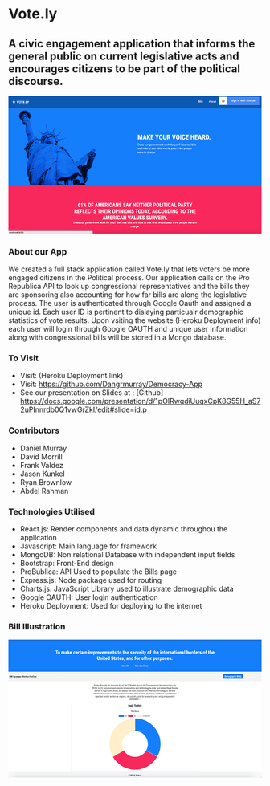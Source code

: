 # Vote.ly

## A civic engagement application that informs the general public on current legislative acts and encourages citizens to be part of the political discourse.

![Home page image of Vote.ly](https://github.com/Dangrmurray/Democracy-App/blob/master/client/public/images/Log-in.png)

### About our App

We created a full stack  application called Vote.ly that lets voters be more engaged citizens in the Political process. Our application calls on  the Pro Republica API to look up congressional representatives and the bills they are sponsoring also accounting for how far bills are along the legislative process. 
The user is authenticated through Google Oauth and assigned a unique id. Each user ID is pertinent to dislaying particualr demographic statistics of vote results. Upon vsiting the website (Heroku Deployment info) each user will login through Google OAUTH and unique user information along with congressional bills will be stored in a Mongo database.

### To Visit

* Visit: (Heroku Deployment link)
* Visit: https://github.com/Dangrmurray/Democracy-App
* See our presentation on Slides at : [Github] https://docs.google.com/presentation/d/1pOIRwqdiUuqxCpK8G55H_aS72uPInnrdb0Q1vwGrZkI/edit#slide=id.p

### Contributors

* Daniel Murray
* David Morrill
* Frank Valdez
* Jason Kunkel
* Ryan  Brownlow
* Abdel Rahman

### Technologies Utilised

* React.js: Render components and data dynamic throughou the application
* Javascript: Main language for framework
* MongoDB: Non relational Database with independent input fields
* Bootstrap: Front-End design
* ProBublica: API Used to populate the Bills page
* Express.js: Node package used for routing
* Charts.js: JavaScript Library used to illustrate demographic data
* Google OAUTH: User login authentication
* Heroku Deployment: Used for deploying to the internet

### Bill Illustration

![Home page image of Vote.ly](https://github.com/Dangrmurray/Democracy-App/blob/master/client/public/images/Dem-2.png)




